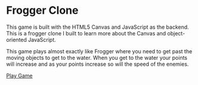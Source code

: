 # Frogger Clone

This game is built with the HTML5 Canvas and JavaScript as the backend. This is a frogger clone I built to learn more about the Canvas and object-oriented JavaScript.

This game plays almost exactly like Frogger where you need to get past the moving objects to get to the water. When you get to the water your points will increase and as your points increase so will the speed of the enemies.

[Play Game](http://brockcooper.github.io/frogger_game)